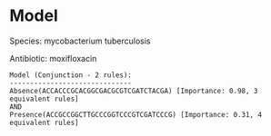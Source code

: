 
# Model

Species: mycobacterium tuberculosis

Antibiotic: moxifloxacin

```
Model (Conjunction - 2 rules):
------------------------------
Absence(ACCACCCGCACGGCGACGCGTCGATCTACGA) [Importance: 0.98, 3 equivalent rules]
AND
Presence(ACCGCCGGCTTGCCCGGTCCCGTCGATCCCG) [Importance: 0.31, 4 equivalent rules]

```

